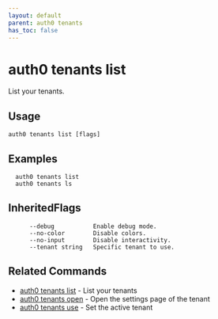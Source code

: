 ```yaml
---
layout: default
parent: auth0 tenants
has_toc: false
---
```

# auth0 tenants list

List your tenants.

## Usage
```
auth0 tenants list [flags]
```

## Examples

```
  auth0 tenants list
  auth0 tenants ls
```




## InheritedFlags

```
      --debug           Enable debug mode.
      --no-color        Disable colors.
      --no-input        Disable interactivity.
      --tenant string   Specific tenant to use.
```


## Related Commands

- [auth0 tenants list](auth0_tenants_list.md) - List your tenants
- [auth0 tenants open](auth0_tenants_open.md) - Open the settings page of the tenant
- [auth0 tenants use](auth0_tenants_use.md) - Set the active tenant


